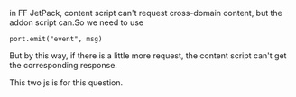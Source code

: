 in FF JetPack, content script can't request cross-domain content, but the addon script can.So we need to use

`port.emit("event", msg)`

But by this way, if there is a little more request, the content script can't get the corresponding response.

This two js is for this question.